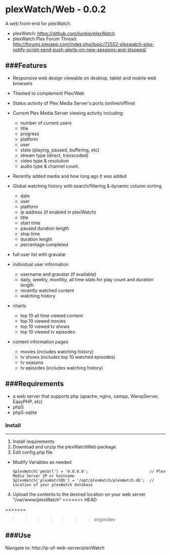 plexWatch/Web - 0.0.2
=====================

A web front-end for plexWatch.

* plexWatch: https://github.com/ljunkie/plexWatch
* plexWatch Plex Forum Thread: http://forums.plexapp.com/index.php/topic/72552-plexwatch-plex-notify-script-send-push-alerts-on-new-sessions-and-stopped/


###Features
-----------
* Responsive web design viewable on desktop, tablet and mobile web browsers 

* Themed to complement Plex/Web 

* Status activity of Plex Media Server's ports (online/offline)

* Current Plex Media Server viewing activity including:
	* number of current users
	* title
	* progress
	* platform
	* user
	* state (playing, paused, buffering, etc)
	* stream type (direct, transcoded)
	* video type & resolution
	* audio type & channel count.
	
* Recently added media and how long ago it was added

* Global watching history with search/filtering & dynamic column sorting
	* date
	* user
	* platform
	* ip address (if enabled in plexWatch)
	* title
	* start time
	* paused duration length
	* stop time
	* duration length
	* percentage completed
	
* full user list with gravatar

* individual user information
	- username and gravatar (if available)
	- daily, weekly, monthly, all time stats for play count and duration length
	- recently watched content
	- watching history
* charts
	- top 10 all time viewed content
	- top 10 viewed movies
	- top 10 viewed tv shows
	- top 10 viewed tv episodes

* content information pages 
	- movies (includes watching history)
	- tv shows (includes top 10 watched episodes)
	- tv seasons
	- tv episodes (includes watching history)


###Requirements
---------------
* a web server that supports php (apache, nginx, xampp, WampServer, EasyPHP, etc)
* php5
* php5-sqlite


### Install 
-----------

1. Install requirements
2. Download and unzip the plexWatchWeb package.
3. Edit config.php file
 * Modify Variables as needed

	```
	$plexWatch['pmsUrl'] = '0.0.0.0';							// Plex Media Server IP or hostname
	$plexWatch['plexWatchDb'] = '/opt/plexWatch/plexWatch.db';	// Location of your plexWatch database 
	```
4. Upload the contents to the desired location on your web server "/var/www/plexWatch"
<<<<<<< HEAD

  	


=======
>>>>>>> origin/dev


###Use
------

Navigate to: http://ip-of-web-server/plexWatch

